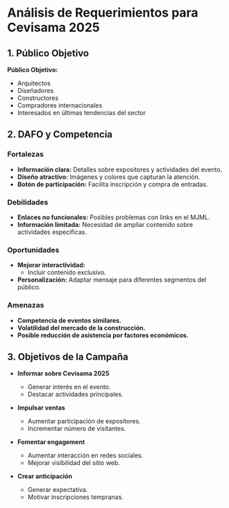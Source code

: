 # Análisis de Requerimientos para Cevisama 2025

## 1. Público Objetivo

**Público Objetivo:**
- Arquitectos
- Diseñadores
- Constructores
- Compradores internacionales
- Interesados en últimas tendencias del sector

## 2. DAFO y Competencia

### Fortalezas

- **Información clara:** Detalles sobre expositores y actividades del evento.
- **Diseño atractivo:** Imágenes y colores que capturan la atención.
- **Botón de participación:** Facilita inscripción y compra de entradas.

### Debilidades

- **Enlaces no funcionales:** Posibles problemas con links en el MJML.
- **Información limitada:** Necesidad de ampliar contenido sobre actividades específicas.

### Oportunidades

- **Mejorar interactividad:** 
  - Incluir contenido exclusivo.
- **Personalización:** Adaptar mensaje para diferentes segmentos del público.

### Amenazas

- **Competencia de eventos similares.**
- **Volatilidad del mercado de la construcción.**
- **Posible reducción de asistencia por factores económicos.**

## 3. Objetivos de la Campaña

- **Informar sobre Cevisama 2025**
  - Generar interés en el evento.
  - Destacar actividades principales.

- **Impulsar ventas**
  - Aumentar participación de expositores.
  - Incrementar número de visitantes.

- **Fomentar engagement**
  - Aumentar interacción en redes sociales.
  - Mejorar visibilidad del sitio web.

- **Crear anticipación**
  - Generar expectativa.
  - Motivar inscripciones tempranas.
